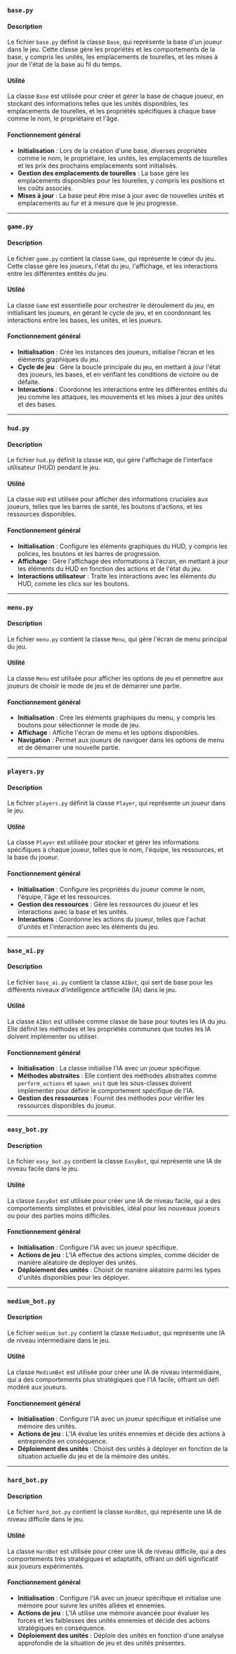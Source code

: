 ### `base.py`

#### Description
Le fichier `base.py` définit la classe `Base`, qui représente la base d'un joueur dans le jeu. Cette classe gère les propriétés et les comportements de la base, y compris les unités, les emplacements de tourelles, et les mises à jour de l'état de la base au fil du temps.

#### Utilité
La classe `Base` est utilisée pour créer et gérer la base de chaque joueur, en stockant des informations telles que les unités disponibles, les emplacements de tourelles, et les propriétés spécifiques à chaque base comme le nom, le propriétaire et l'âge.

#### Fonctionnement général
- **Initialisation** : Lors de la création d'une base, diverses propriétés comme le nom, le propriétaire, les unités, les emplacements de tourelles et les prix des prochains emplacements sont initialisés.
- **Gestion des emplacements de tourelles** : La base gère les emplacements disponibles pour les tourelles, y compris les positions et les coûts associés.
- **Mises à jour** : La base peut être mise à jour avec de nouvelles unités et emplacements au fur et à mesure que le jeu progresse.

---

### `game.py`

#### Description
Le fichier `game.py` contient la classe `Game`, qui représente le cœur du jeu. Cette classe gère les joueurs, l'état du jeu, l'affichage, et les interactions entre les différentes entités du jeu.

#### Utilité
La classe `Game` est essentielle pour orchestrer le déroulement du jeu, en initialisant les joueurs, en gérant le cycle de jeu, et en coordonnant les interactions entre les bases, les unités, et les joueurs.

#### Fonctionnement général
- **Initialisation** : Crée les instances des joueurs, initialise l'écran et les éléments graphiques du jeu.
- **Cycle de jeu** : Gère la boucle principale du jeu, en mettant à jour l'état des joueurs, les bases, et en vérifiant les conditions de victoire ou de défaite.
- **Interactions** : Coordonne les interactions entre les différentes entités du jeu comme les attaques, les mouvements et les mises à jour des unités et des bases.

---

### `hud.py`

#### Description
Le fichier `hud.py` définit la classe `HUD`, qui gère l'affichage de l'interface utilisateur (HUD) pendant le jeu.

#### Utilité
La classe `HUD` est utilisée pour afficher des informations cruciales aux joueurs, telles que les barres de santé, les boutons d'actions, et les ressources disponibles.

#### Fonctionnement général
- **Initialisation** : Configure les éléments graphiques du HUD, y compris les polices, les boutons et les barres de progression.
- **Affichage** : Gère l'affichage des informations à l'écran, en mettant à jour les éléments du HUD en fonction des actions et de l'état du jeu.
- **Interactions utilisateur** : Traite les interactions avec les éléments du HUD, comme les clics sur les boutons.

---

### `menu.py`

#### Description
Le fichier `menu.py` contient la classe `Menu`, qui gère l'écran de menu principal du jeu.

#### Utilité
La classe `Menu` est utilisée pour afficher les options de jeu et permettre aux joueurs de choisir le mode de jeu et de démarrer une partie.

#### Fonctionnement général
- **Initialisation** : Crée les éléments graphiques du menu, y compris les boutons pour sélectionner le mode de jeu.
- **Affichage** : Affiche l'écran de menu et les options disponibles.
- **Navigation** : Permet aux joueurs de naviguer dans les options de menu et de démarrer une nouvelle partie.

---

### `players.py`

#### Description
Le fichier `players.py` définit la classe `Player`, qui représente un joueur dans le jeu.

#### Utilité
La classe `Player` est utilisée pour stocker et gérer les informations spécifiques à chaque joueur, telles que le nom, l'équipe, les ressources, et la base du joueur.

#### Fonctionnement général
- **Initialisation** : Configure les propriétés du joueur comme le nom, l'équipe, l'âge et les ressources.
- **Gestion des ressources** : Gère les ressources du joueur et les interactions avec la base et les unités.
- **Interactions** : Coordonne les actions du joueur, telles que l'achat d'unités et l'interaction avec les éléments du jeu.

---

### `base_ai.py`

#### Description
Le fichier `base_ai.py` contient la classe `AIBot`, qui sert de base pour les différents niveaux d'intelligence artificielle (IA) dans le jeu.

#### Utilité
La classe `AIBot` est utilisée comme classe de base pour toutes les IA du jeu. Elle définit les méthodes et les propriétés communes que toutes les IA doivent implémenter ou utiliser.

#### Fonctionnement général
- **Initialisation** : La classe initialise l'IA avec un joueur spécifique.
- **Méthodes abstraites** : Elle contient des méthodes abstraites comme `perform_actions` et `spawn_unit` que les sous-classes doivent implémenter pour définir le comportement spécifique de l'IA.
- **Gestion des ressources** : Fournit des méthodes pour vérifier les ressources disponibles du joueur.

---

### `easy_bot.py`

#### Description
Le fichier `easy_bot.py` contient la classe `EasyBot`, qui représente une IA de niveau facile dans le jeu.

#### Utilité
La classe `EasyBot` est utilisée pour créer une IA de niveau facile, qui a des comportements simplistes et prévisibles, idéal pour les nouveaux joueurs ou pour des parties moins difficiles.

#### Fonctionnement général
- **Initialisation** : Configure l'IA avec un joueur spécifique.
- **Actions de jeu** : L'IA effectue des actions simples, comme décider de manière aléatoire de déployer des unités.
- **Déploiement des unités** : Choisit de manière aléatoire parmi les types d'unités disponibles pour les déployer.

---

### `medium_bot.py`

#### Description
Le fichier `medium_bot.py` contient la classe `MediumBot`, qui représente une IA de niveau intermédiaire dans le jeu.

#### Utilité
La classe `MediumBot` est utilisée pour créer une IA de niveau intermédiaire, qui a des comportements plus stratégiques que l'IA facile, offrant un défi modéré aux joueurs.

#### Fonctionnement général
- **Initialisation** : Configure l'IA avec un joueur spécifique et initialise une mémoire des unités.
- **Actions de jeu** : L'IA évalue les unités ennemies et décide des actions à entreprendre en conséquence.
- **Déploiement des unités** : Choisit des unités à déployer en fonction de la situation actuelle du jeu et de la mémoire des unités.

---

### `hard_bot.py`

#### Description
Le fichier `hard_bot.py` contient la classe `HardBot`, qui représente une IA de niveau difficile dans le jeu.

#### Utilité
La classe `HardBot` est utilisée pour créer une IA de niveau difficile, qui a des comportements très stratégiques et adaptatifs, offrant un défi significatif aux joueurs expérimentés.

#### Fonctionnement général
- **Initialisation** : Configure l'IA avec un joueur spécifique et initialise une mémoire pour suivre les unités alliées et ennemies.
- **Actions de jeu** : L'IA utilise une mémoire avancée pour évaluer les forces et les faiblesses des unités ennemies et décide des actions stratégiques en conséquence.
- **Déploiement des unités** : Déploie des unités en fonction d'une analyse approfondie de la situation de jeu et des unités présentes.